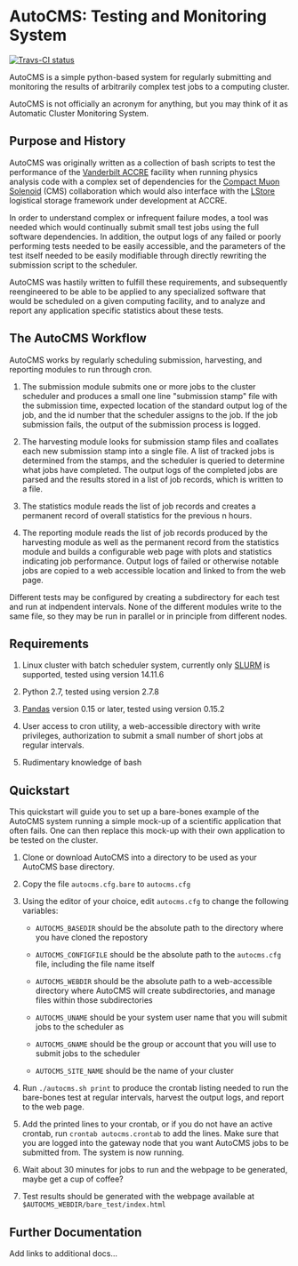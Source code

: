 # AutoCMS: Testing and Monitoring System

[![Travs-CI status](https://travis-ci.org/appeltel/AutoCMS.png)](https://travis-ci.org/appeltel/AutoCMS)

AutoCMS is a simple python-based system for regularly submitting 
and monitoring the results of arbitrarily complex test jobs to a computing
cluster. 

AutoCMS is not officially an acronym for anything, but you may think of it 
as Automatic Cluster Monitoring System. 

## Purpose and History

AutoCMS was originally written as a collection of bash scripts to test 
the performance of the 
[Vanderbilt ACCRE](http://www.accre.vanderbilt.edu/) facility
when running physics analysis code with a complex set of dependencies 
for the [Compact Muon Solenoid](http://cms.web.cern.ch/) (CMS) collaboration
which would also interface with the [LStore](http://www.lstore.org/)
logistical storage framework under development at ACCRE.

In order to understand complex or infrequent failure modes, a tool was 
needed which would continually submit small test jobs using the 
full software dependencies. In addition, the output logs of any failed 
or poorly performing tests needed to be easily accessible, and the 
parameters of the test itself needed to be easily modifiable through 
directly rewriting the submission script to the scheduler.

AutoCMS was hastily written to fulfill these requirements, and subsequently 
reengineered to be able to be applied to any specialized software that 
would be scheduled on a given computing facility, and to analyze and 
report any application specific statistics about these tests.

## The AutoCMS Workflow

AutoCMS works by regularly scheduling submission, harvesting, and reporting
modules to run through cron.

1. The submission module submits one or more jobs to the cluster scheduler
and produces a small one line "submission stamp" file with the submission
time, expected location of the standard output log of the job, and the 
id number that the scheduler assigns to the job. If the job submission fails,
the output of the submission process is logged.

2. The harvesting module looks for submission stamp files and coallates 
each new submission stamp into a single file. A list of tracked jobs is 
determined from the stamps, and the scheduler is queried to determine 
what jobs have completed. The output logs of the completed jobs are parsed
and the results stored in a list of job records, which is written to 
a file. 

3. The statistics module reads the list of job records and 
creates a permanent record of overall statistics for the previous 
n hours.
 
4. The reporting module reads the list of job records produced by the 
harvesting module as well as the permanent record from the statistics 
module and builds a configurable web page with plots and 
statistics indicating job performance. Output logs of failed or otherwise
notable jobs are copied to a web accessible location and linked to 
from the web page.

Different tests may be configured by creating a subdirectory for each test
and run at indpendent intervals. None of the different 
modules write to the same file, so they may be run in parallel or in 
principle from different nodes.

## Requirements

1. Linux cluster with batch scheduler system, currently only 
[SLURM](http://slurm.schedmd.com/) is supported, tested using 
version 14.11.6

2. Python 2.7, tested using version 2.7.8

3. [Pandas](http://pandas.pydata.org/) version 0.15 or later,
tested using version 0.15.2

4. User access to cron utility, a web-accessible directory with 
write privileges, authorization to submit a small number of 
short jobs at regular intervals.

5. Rudimentary knowledge of bash

## Quickstart

This quickstart will guide you to set up a bare-bones example
of the AutoCMS system running a simple mock-up of a scientific 
application that often fails. One can then replace this mock-up
with their own application to be tested on the cluster.

1. Clone or download AutoCMS into a directory to be used as your 
AutoCMS base directory.  

2. Copy the file `autocms.cfg.bare` to `autocms.cfg`

3. Using the editor of your choice, edit `autocms.cfg` to change
the following variables:

    * `AUTOCMS_BASEDIR` should be the absolute path to the directory where you have cloned the repostory

    * `AUTOCMS_CONFIGFILE` should be the absolute path to the `autocms.cfg` file, including the file name itself

    * `AUTOCMS_WEBDIR` should be the absolute path to a web-accessible directory where AutoCMS will create subdirectories, and manage files within those subdirectories
 
    * `AUTOCMS_UNAME` should be your system user name that you will submit jobs to the scheduler as

    * `AUTOCMS_GNAME` should be the group or account that you will use to submit jobs to the scheduler

    * `AUTOCMS_SITE_NAME` should be the name of your cluster

4. Run `./autocms.sh print` to produce the crontab listing needed to run the 
bare-bones test at regular intervals, harvest the output logs, and report to 
the web page.

5. Add the printed lines to your crontab, or if you do not have an 
active crontab, run `crontab autocms.crontab` to add the lines. Make sure
that you are logged into the gateway node that you want AutoCMS jobs
to be submitted from. The system is now running.

6. Wait about 30 minutes for jobs to run and the webpage to be generated,
maybe get a cup of coffee?

7. Test results should be generated with the webpage available at 
`$AUTOCMS_WEBDIR/bare_test/index.html`

## Further Documentation

Add links to additional docs...

